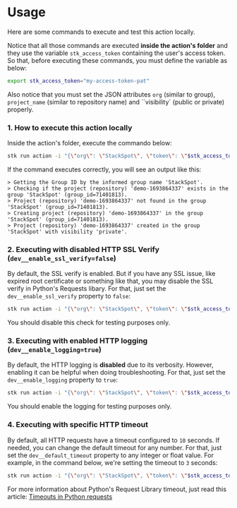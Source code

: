 # Usage

Here are some commands to execute and test this action locally.

Notice that all those commands are executed **inside the action's folder** and they use the variable `stk_access_token` containing the user's access token. So that, before executing these commands, you must define the variable as below:

```sh
export stk_access_token="my-access-token-pat"
```

Also notice that you must set the JSON attributes `org` (similar to group), `project_name` (similar to repository name) and ``visibility` (public or private) properly.

### 1. How to execute this action locally

Inside the action's folder, execute the commando below:

```sh
stk run action -i "{\"org\": \"StackSpot\", \"token\": \"$stk_access_token\", \"project_name\": \"demo-$(date +%s)\", \"visibility\": \"private\"}" --non-interactive .
```

If the command executes correctly, you will see an output like this:

```
> Getting the Group ID by the informed group name 'StackSpot'.
> Checking if the project (repository) 'demo-1693864337' exists in the group 'StackSpot' (group_id=71401813).
> Project (repository) 'demo-1693864337' not found in the group 'StackSpot' (group_id=71401813).
> Creating project (repository) 'demo-1693864337' in the group 'StackSpot' (group_id=71401813).
> Project (repository) 'demo-1693864337' created in the group 'StackSpot' with visibility 'private'.
```

### 2. Executing with disabled HTTP SSL Verify (`dev__enable_ssl_verify=false`)

By default, the SSL verify is enabled. But if you have any SSL issue, like expired root certificate or something like that, you may disable the SSL verify in Python's Requests libary. For that, just set the `dev__enable_ssl_verify` property to `false`:

```sh
stk run action -i "{\"org\": \"StackSpot\", \"token\": \"$stk_access_token\", \"project_name\": \"demo-$(date +%s)\", \"visibility\": \"private\", \"dev__enable_ssl_verify\": false}" --non-interactive .
```

You should disable this check for testing purposes only.

### 3. Executing with enabled HTTP logging (`dev__enable_logging=true`)

By default, the HTTP logging is **disabled** due to its verbosity. However, enabling it can be helpful when doing troubleshooting. For that, just set the `dev__enable_logging` property to `true`:

```sh
stk run action -i "{\"org\": \"StackSpot\", \"token\": \"$stk_access_token\", \"project_name\": \"demo-$(date +%s)\", \"visibility\": \"private\", \"dev__enable_logging\": true}" --non-interactive .
```

You should enable the logging for testing purposes only.

### 4. Executing with specific HTTP timeout

By default, all HTTP requests have a timeout configured to `10` seconds. If needed, you can change the default timeout for any number. For that, just set the `dev__default_timeout` property to any integer or float value. For example, in the command below, we're setting the timeout to `3` seconds:

```sh
stk run action -i "{\"org\": \"StackSpot\", \"token\": \"$stk_access_token\", \"project_name\": \"demo-$(date +%s)\", \"visibility\": \"private\", \"dev__default_timeout\": 3}" --non-interactive .
```

For more information about Python's Request Library timeout, just read this article: [Timeouts in Python requests](https://datagy.io/python-requests-timeouts/)